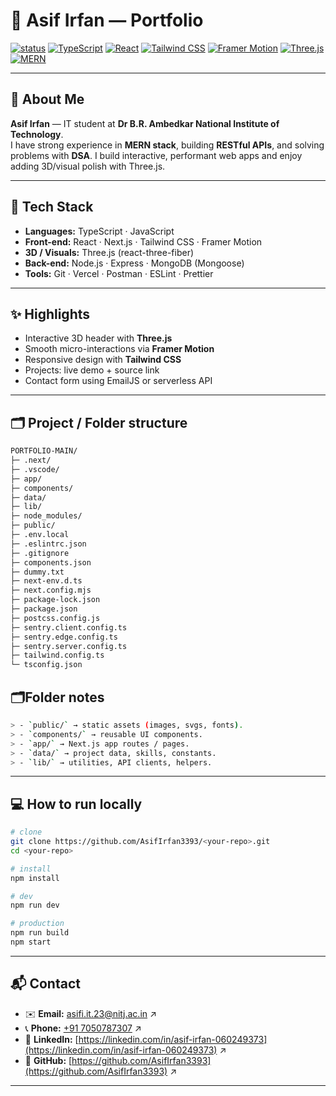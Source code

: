 # 👋 Asif Irfan — Portfolio

[![status](https://img.shields.io/badge/status-active-success?style=for-the-badge)]()
[![TypeScript](https://img.shields.io/badge/TypeScript-3178C6?style=for-the-badge&logo=typescript&logoColor=white)]()
[![React](https://img.shields.io/badge/React-61DAFB?style=for-the-badge&logo=react&logoColor=black)]()
[![Tailwind CSS](https://img.shields.io/badge/TailwindCSS-38B2AC?style=for-the-badge&logo=tailwind-css&logoColor=white)]()
[![Framer Motion](https://img.shields.io/badge/Framer_Motion-000000?style=for-the-badge)]()
[![Three.js](https://img.shields.io/badge/Three.js-000000?style=for-the-badge&logo=three.js&logoColor=white)]()
[![MERN](https://img.shields.io/badge/MERN-MongoDB%20%7C%20Express%20%7C%20React%20%7C%20NodeJS-informational?style=for-the-badge)]()

---

## 🚀 About Me
**Asif Irfan** — IT student at **Dr B.R. Ambedkar National Institute of Technology**.  
I have strong experience in **MERN stack**, building **RESTful APIs**, and solving problems with **DSA**. I build interactive, performant web apps and enjoy adding 3D/visual polish with Three.js.

---

## 🧰 Tech Stack
- **Languages:** TypeScript · JavaScript  
- **Front-end:** React · Next.js · Tailwind CSS · Framer Motion  
- **3D / Visuals:** Three.js (react-three-fiber)  
- **Back-end:** Node.js · Express · MongoDB (Mongoose)  
- **Tools:** Git · Vercel · Postman · ESLint · Prettier

---

## ✨ Highlights
- Interactive 3D header with **Three.js**  
- Smooth micro-interactions via **Framer Motion**  
- Responsive design with **Tailwind CSS**  
- Projects: live demo + source link  
- Contact form using EmailJS or serverless API

---

## 🗂️ Project / Folder structure
```bash
PORTFOLIO-MAIN/
├─ .next/
├─ .vscode/
├─ app/
├─ components/
├─ data/
├─ lib/
├─ node_modules/
├─ public/
├─ .env.local
├─ .eslintrc.json
├─ .gitignore
├─ components.json
├─ dummy.txt
├─ next-env.d.ts
├─ next.config.mjs
├─ package-lock.json
├─ package.json
├─ postcss.config.js
├─ sentry.client.config.ts
├─ sentry.edge.config.ts
├─ sentry.server.config.ts
├─ tailwind.config.ts
└─ tsconfig.json
```

## 🗂️Folder notes
```bash
> - `public/` → static assets (images, svgs, fonts).  
> - `components/` → reusable UI components.  
> - `app/` → Next.js app routes / pages.  
> - `data/` → project data, skills, constants.  
> - `lib/` → utilities, API clients, helpers.
```
---

## 💻 How to run locally

```bash
# clone
git clone https://github.com/AsifIrfan3393/<your-repo>.git
cd <your-repo>

# install
npm install

# dev
npm run dev

# production
npm run build
npm start
```
---
## 📬 Contact

- ✉️ **Email:** [asifi.it.23@nitj.ac.in](mailto:asifi.it.23@nitj.ac.in) ↗  
- 📞 **Phone:** [+91 7050787307](tel:+917050787307) ↗  
- 🔗 **LinkedIn:** [https://linkedin.com/in/asif-irfan-060249373](https://linkedin.com/in/asif-irfan-060249373) ↗  
- 🐙 **GitHub:** [https://github.com/AsifIrfan3393](https://github.com/AsifIrfan3393) ↗

---
